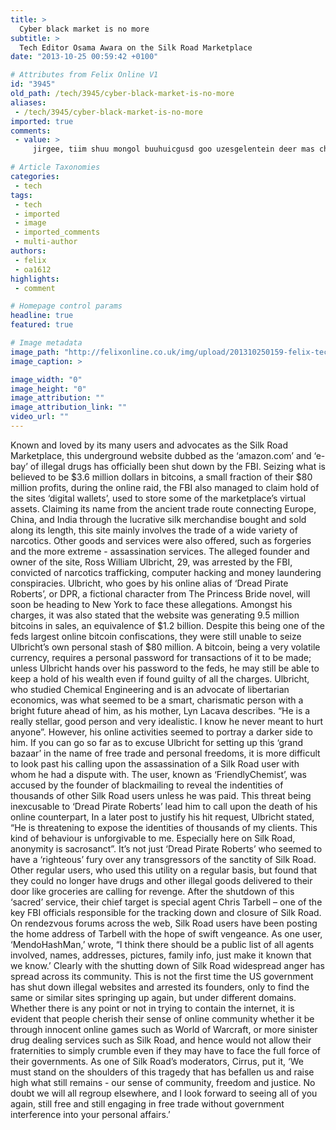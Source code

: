 ```yaml
---
title: >
  Cyber black market is no more
subtitle: >
  Tech Editor Osama Awara on the Silk Road Marketplace
date: "2013-10-25 00:59:42 +0100"

# Attributes from Felix Online V1
id: "3945"
old_path: /tech/3945/cyber-black-market-is-no-more
aliases:
 - /tech/3945/cyber-black-market-is-no-more
imported: true
comments:
 - value: >
     jirgee, tiim shuu mongol buuhuicgusd goo uzesgelentein deer mas chadwarlag bolj bnbatjargal, bayrlalaa. amjilt blogoo suuliin ued shinechilj chadahgui bgaadaa hultsel uchii,Visionary, sn uu. tiimee shan ch busgui. awyastai, uhaantai, chadwartai, zorilgotoi sn busgui bn lee,//Lets wait till this thing settles down.//No <a href="http://mlmwzdqnanq.com">probelm</a> Surveysan. I made my point. You and Usha are of course right. Already I have rejected many further comments in this connection.What provoked me was the way this Osai Chella went about dictating to me. He wrote a blog post on me referring to me by name and when I gave a decet comment, he not only rejected it but also referred to it in a hectoring (எகத த ளம க) manner in his further comments in that blog post. He tried to order me about and this I cannot tolerate. Again his latest blog post about me is full of contempt for me. Let me hasten to add that the feeling of contempt is mutual.When I was fighting a lone battle against this Moorthi,

# Article Taxonomies
categories:
 - tech
tags:
 - tech
 - imported
 - image
 - imported_comments
 - multi-author
authors:
 - felix
 - oa1612
highlights:
 - comment

# Homepage control params
headline: true
featured: true

# Image metadata
image_path: "http://felixonline.co.uk/img/upload/201310250159-felix-tech_silk-road.png"
image_caption: >

image_width: "0"
image_height: "0"
image_attribution: ""
image_attribution_link: ""
video_url: ""
---
```


Known and loved by its many users and advocates as the Silk Road Marketplace, this underground website dubbed as the ‘amazon.com’ and ‘e-bay’ of illegal drugs has officially been shut down by the FBI. Seizing what is believed to be $3.6 million dollars in bitcoins, a small fraction of their $80 million profits, during the online raid, the FBI also managed to claim hold of the sites ‘digital wallets’, used to store some of the marketplace’s virtual assets.
 Claiming its name from the ancient trade route connecting Europe, China, and India through the lucrative silk merchandise bought and sold along its length, this site mainly involves the trade of a wide variety of narcotics. Other goods and services were also offered, such as forgeries and the more extreme - assassination services.
 The alleged founder and owner of the site, Ross William Ulbricht, 29, was arrested by the FBI, convicted of narcotics trafficking, computer hacking and money laundering conspiracies.
 Ulbricht, who goes by his online alias of ‘Dread Pirate Roberts’, or DPR, a fictional character from The Princess Bride novel, will soon be heading to New York to face these allegations.
 Amongst his charges, it was also stated that the website was generating 9.5 million bitcoins in sales, an equivalence of $1.2 billion. Despite this being one of the feds largest online bitcoin confiscations, they were still unable to seize Ulbricht’s own personal stash of $80 million.
 A bitcoin, being a very volatile currency, requires a personal password for transactions of it to be made; unless Ulbricht hands over his password to the feds, he may still be able to keep a hold of his wealth even if found guilty of all the charges.
 Ulbricht, who studied Chemical Engineering and is an advocate of libertarian economics, was what seemed to be a smart, charismatic person with a bright future ahead of him, as his mother, Lyn Lacava describes. “He is a really stellar, good person and very idealistic. I know he never meant to hurt anyone”.
 However, his online activities seemed to portray a darker side to him. If you can go so far as to excuse Ulbricht for setting up this ‘grand bazaar’ in the name of free trade and personal freedoms, it is more difficult to look past his calling upon the assassination of a Silk Road user with whom he had a dispute with. The user, known as ‘FriendlyChemist’, was accused by the founder of blackmailing to reveal the indentities of thousands of other Silk Road users unless he was paid. This threat being inexcusable to ‘Dread Pirate Roberts’ lead him to call upon the death of his online counterpart,
 In a later post to justify his hit request, Ulbricht stated, “He is threatening to expose the identities of thousands of my clients. This kind of behaviour is unforgivable to me. Especially here on Silk Road, anonymity is sacrosanct”.
 It’s not just ‘Dread Pirate Roberts’ who seemed to have a ‘righteous’ fury over any transgressors of the sanctity of Silk Road. Other regular users, who used this utility on a regular basis, but found that they could no longer have drugs and other illegal goods delivered to their door like groceries are calling for revenge.
 After the shutdown of this ‘sacred’ service, their chief target is special agent Chris Tarbell – one of the key FBI officials responsible for the tracking down and closure of Silk Road.
 On rendezvous forums across the web, Silk Road users have been posting the home address of Tarbell with the hope of swift vengeance. As one user, ‘MendoHashMan,’ wrote, “I think there should be a public list of all agents involved, names, addresses, pictures, family info, just make it known that we know.’
 Clearly with the shutting down of Silk Road widespread anger has spread across its community. This is not the first time the US government has shut down illegal websites and arrested its founders, only to find the same or similar sites springing up again, but under different domains.
 Whether there is any point or not in trying to contain the internet, it is evident that people cherish their sense of online community whether it be through innocent online games such as World of Warcraft, or more sinister drug dealing services such as Silk Road, and hence would not allow their fraternities to simply crumble even if they may have to face the full force of their governments. As one of Silk Road’s moderators, Cirrus, put it, ‘We must stand on the shoulders of this tragedy that has befallen us and raise high what still remains - our sense of community, freedom and justice. No doubt we will all regroup elsewhere, and I look forward to seeing all of you again, still free and still engaging in free trade without government interference into your personal affairs.’
